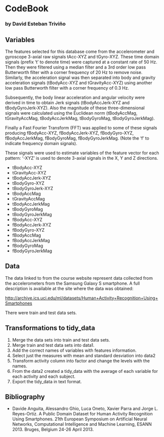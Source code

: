 CodeBook
================

### by David Esteban Triviño

## Variables

The features selected for this database come from the accelerometer and
gyroscope 3-axial raw signals tAcc-XYZ and tGyro-XYZ. These time domain
signals (prefix ‘t’ to denote time) were captured at a constant rate of
50 Hz. Then they were filtered using a median filter and a 3rd order low
pass Butterworth filter with a corner frequency of 20 Hz to remove
noise. Similarly, the acceleration signal was then separated into body
and gravity acceleration signals (tBodyAcc-XYZ and tGravityAcc-XYZ)
using another low pass Butterworth filter with a corner frequency of 0.3
Hz.

Subsequently, the body linear acceleration and angular velocity were
derived in time to obtain Jerk signals (tBodyAccJerk-XYZ and
tBodyGyroJerk-XYZ). Also the magnitude of these three-dimensional
signals were calculated using the Euclidean norm (tBodyAccMag,
tGravityAccMag, tBodyAccJerkMag, tBodyGyroMag, tBodyGyroJerkMag).

Finally a Fast Fourier Transform (FFT) was applied to some of these
signals producing fBodyAcc-XYZ, fBodyAccJerk-XYZ, fBodyGyro-XYZ,
fBodyAccJerkMag, fBodyGyroMag, fBodyGyroJerkMag. (Note the ‘f’ to
indicate frequency domain signals).

These signals were used to estimate variables of the feature vector for
each pattern: ‘-XYZ’ is used to denote 3-axial signals in the X, Y and Z
directions.

  - tBodyAcc-XYZ
  - tGravityAcc-XYZ
  - tBodyAccJerk-XYZ
  - tBodyGyro-XYZ
  - tBodyGyroJerk-XYZ
  - tBodyAccMag
  - tGravityAccMag
  - tBodyAccJerkMag
  - tBodyGyroMag
  - tBodyGyroJerkMag
  - fBodyAcc-XYZ
  - fBodyAccJerk-XYZ
  - fBodyGyro-XYZ
  - fBodyAccMag
  - fBodyAccJerkMag
  - fBodyGyroMag
  - fBodyGyroJerkMag

## Data

The data linked to from the course website represent data collected from
the accelerometers from the Samsung Galaxy S smartphone. A full
description is available at the site where the data was obtained:

<http://archive.ics.uci.edu/ml/datasets/Human+Activity+Recognition+Using+Smartphones>

There were train and test data sets.

## Transformations to tidy\_data

1.  Merge the data sets into train and test data sets.
2.  Merge train and test data sets into data1.
3.  Add the correct names of variables with features information.
4.  Select just the measures with mean and standard desviation into
    data2
5.  Transform activity column into factor and change the levels with the
    names.
6.  From the data2 created a tidy\_data with the average of each
    variable for each activity and each subject.
7.  Export the tidy\_data in text format.

## Bibliography

  - Davide Anguita, Alessandro Ghio, Luca Oneto, Xavier Parra and Jorge
    L. Reyes-Ortiz. A Public Domain Dataset for Human Activity
    Recognition Using Smartphones. 21th European Symposium on Artificial
    Neural Networks, Computational Intelligence and Machine Learning,
    ESANN 2013. Bruges, Belgium 24-26 April 2013.
